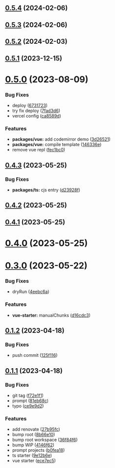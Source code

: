 ## [0.5.4](https://github.com/zoeyzhao19/starter/compare/v0.5.3...v0.5.4) (2024-02-06)



## [0.5.3](https://github.com/zoeyzhao19/starter/compare/v0.5.2...v0.5.3) (2024-02-06)



## [0.5.2](https://github.com/zoeyzhao19/starter/compare/v0.5.1...v0.5.2) (2024-02-03)



## [0.5.1](https://github.com/zoeyzhao19/starter/compare/v0.5.0...v0.5.1) (2023-12-15)



# [0.5.0](https://github.com/zoeyzhao19/starter/compare/v0.4.3...v0.5.0) (2023-08-09)


### Bug Fixes

* deploy ([6731723](https://github.com/zoeyzhao19/starter/commit/673172383de7a121d661be5b636695f1b37cd4ba))
* try fix deploy ([7fad3d6](https://github.com/zoeyzhao19/starter/commit/7fad3d63ef3c20bc81e7cf7db210b66cdad750aa))
* vercel config ([ca8589d](https://github.com/zoeyzhao19/starter/commit/ca8589dcee2ec2f4c1826f9163aaefd4954682c0))


### Features

* **packages/vue:** add codemirror demo ([3d26521](https://github.com/zoeyzhao19/starter/commit/3d26521787ad9a8627ef948e3d256627b9240c04))
* **packages/vue:** compile template ([146336e](https://github.com/zoeyzhao19/starter/commit/146336e4996eb0298de7a93b26175b8f566fa464))
* remove vue repl ([fec1bc0](https://github.com/zoeyzhao19/starter/commit/fec1bc0b006fbc2738172f5065659d0c8cc6fb3b))



## [0.4.3](https://github.com/zoeyzhao19/starter/compare/v0.4.2...v0.4.3) (2023-05-25)


### Bug Fixes

* **packages/ts:** cjs entry ([d23928f](https://github.com/zoeyzhao19/starter/commit/d23928fbaa85a5077640c79ce2c5c6bb76d5c052))



## [0.4.2](https://github.com/zoeyzhao19/starter/compare/v0.4.1...v0.4.2) (2023-05-25)



## [0.4.1](https://github.com/zoeyzhao19/starter/compare/v0.4.0...v0.4.1) (2023-05-25)



# [0.4.0](https://github.com/zoeyzhao19/starter/compare/v0.3.0...v0.4.0) (2023-05-25)



# [0.3.0](https://github.com/zoeyzhao19/starter/compare/v0.1.2...v0.3.0) (2023-05-22)


### Bug Fixes

* dryRun ([4eebc6a](https://github.com/zoeyzhao19/starter/commit/4eebc6ae3bfbab076f6c6a8badfd2f16bcb9468f))


### Features

* **vue-starter:** manualChunks ([d16cdc3](https://github.com/zoeyzhao19/starter/commit/d16cdc3a92870a26f5518b96b66f3d0497e6f80c))



## [0.1.2](https://github.com/zoeyzhao19/starter/compare/v0.1.1...v0.1.2) (2023-04-18)


### Bug Fixes

* push commit ([125f116](https://github.com/zoeyzhao19/starter/commit/125f11664f9e83490a193bad031f4a00743332e1))



## [0.1.1](https://github.com/zoeyzhao19/starter/compare/ece7ec5dcf1bf8df23ee029d53321ffef44f9fa7...v0.1.1) (2023-04-18)


### Bug Fixes

* git tag ([f72e1f1](https://github.com/zoeyzhao19/starter/commit/f72e1f121c5b749189313bb3e1babcff84d9d895))
* prompt ([81eb68c](https://github.com/zoeyzhao19/starter/commit/81eb68c1936553984d829b39f06e5a86dfabacb6))
* typo ([ce9e9d2](https://github.com/zoeyzhao19/starter/commit/ce9e9d2f627bff425355e0bd24caaff488ac5460))


### Features

* add renovate ([27b95fc](https://github.com/zoeyzhao19/starter/commit/27b95fc58ccd3e231570dfbc7a3c11663063a34c))
* bump root ([8b66e10](https://github.com/zoeyzhao19/starter/commit/8b66e10b95b6a7a42f54117790de3a05fdd54698))
* bump root workspace ([36f84f6](https://github.com/zoeyzhao19/starter/commit/36f84f6f15928b0c1721c135b9cea72cf3fa90c2))
* bump WIP ([4146f62](https://github.com/zoeyzhao19/starter/commit/4146f6277dd8f763933982232e98707670d9aded))
* prompt projects ([b0fea18](https://github.com/zoeyzhao19/starter/commit/b0fea18057fafa549c6fc11bf63822f86dc52bc5))
* ts starter ([9e12b6e](https://github.com/zoeyzhao19/starter/commit/9e12b6ee3357b64bd6e41654d34c76647b24f458))
* vue starter ([ece7ec5](https://github.com/zoeyzhao19/starter/commit/ece7ec5dcf1bf8df23ee029d53321ffef44f9fa7))



